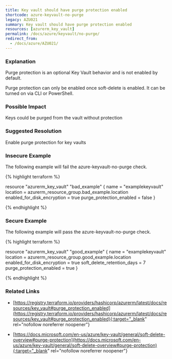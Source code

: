 ```yaml
---
title: Key vault should have purge protection enabled
shortcode: azure-keyvault-no-purge
legacy: AZU021
summary: Key vault should have purge protection enabled 
resources: [azurerm_key_vault] 
permalink: /docs/azure/keyvault/no-purge/
redirect_from: 
  - /docs/azure/AZU021/
---
```


### Explanation


Purge protection is an optional Key Vault behavior and is not enabled by default.

Purge protection can only be enabled once soft-delete is enabled. It can be turned on via CLI or PowerShell.


### Possible Impact
Keys could be purged from the vault without protection

### Suggested Resolution
Enable purge protection for key vaults


### Insecure Example

The following example will fail the azure-keyvault-no-purge check.

{% highlight terraform %}

resource "azurerm_key_vault" "bad_example" {
    name                        = "examplekeyvault"
    location                    = azurerm_resource_group.bad_example.location
    enabled_for_disk_encryption = true
    purge_protection_enabled    = false
}

{% endhighlight %}



### Secure Example

The following example will pass the azure-keyvault-no-purge check.

{% highlight terraform %}

resource "azurerm_key_vault" "good_example" {
    name                        = "examplekeyvault"
    location                    = azurerm_resource_group.good_example.location
    enabled_for_disk_encryption = true
    soft_delete_retention_days  = 7
    purge_protection_enabled    = true
}

{% endhighlight %}



### Related Links


- [https://registry.terraform.io/providers/hashicorp/azurerm/latest/docs/resources/key_vault#purge_protection_enabled](https://registry.terraform.io/providers/hashicorp/azurerm/latest/docs/resources/key_vault#purge_protection_enabled){:target="_blank" rel="nofollow noreferrer noopener"}

- [https://docs.microsoft.com/en-us/azure/key-vault/general/soft-delete-overview#purge-protection](https://docs.microsoft.com/en-us/azure/key-vault/general/soft-delete-overview#purge-protection){:target="_blank" rel="nofollow noreferrer noopener"}


